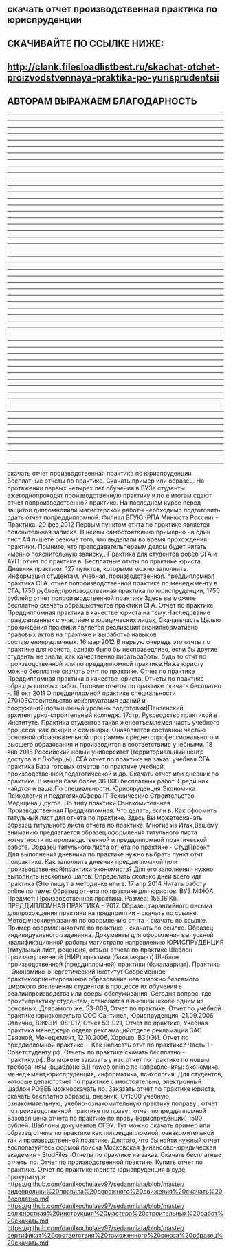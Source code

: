 скачать отчет производственная практика по юриспруденции
--------------------------------------------------
СКАЧИВАЙТЕ ПО ССЫЛКЕ НИЖЕ:
--------------------------------------------------
http://clank.filesloadlistbest.ru/skachat-otchet-proizvodstvennaya-praktika-po-yurisprudentsii
--------------------------------------------------
АВТОРАМ ВЫРАЖАЕМ БЛАГОДАРНОСТЬ
--------------------------------------------------
--------------------------------------------------
--------------------------------------------------
--------------------------------------------------
--------------------------------------------------
--------------------------------------------------
--------------------------------------------------
--------------------------------------------------
--------------------------------------------------
--------------------------------------------------
--------------------------------------------------
--------------------------------------------------
--------------------------------------------------
--------------------------------------------------
--------------------------------------------------
--------------------------------------------------
--------------------------------------------------
--------------------------------------------------
--------------------------------------------------
--------------------------------------------------
--------------------------------------------------
--------------------------------------------------
--------------------------------------------------
--------------------------------------------------
--------------------------------------------------
--------------------------------------------------
--------------------------------------------------
--------------------------------------------------
--------------------------------------------------
--------------------------------------------------
--------------------------------------------------
--------------------------------------------------
--------------------------------------------------
--------------------------------------------------
--------------------------------------------------
--------------------------------------------------
--------------------------------------------------
--------------------------------------------------
--------------------------------------------------
--------------------------------------------------
--------------------------------------------------
--------------------------------------------------
--------------------------------------------------
--------------------------------------------------
--------------------------------------------------
--------------------------------------------------
--------------------------------------------------
--------------------------------------------------
--------------------------------------------------
--------------------------------------------------
--------------------------------------------------
--------------------------------------------------
--------------------------------------------------
--------------------------------------------------
--------------------------------------------------
--------------------------------------------------
скачать отчет производственная практика по юриспруденции Бесплатные отчеты по практике. Скачать пример или образец. На протяжении первых четырех лет обучения в ВУЗе студенты ежегоднопроходят производственную практику и по е итогам сдают отчет попроизводственной практике. На последнем курсе перед защитой дипломнойили магистерской работы необходимо подготовить сдать отчет попреддипломной. Филиал ВГУЮ (РПА Минюста России) - Практика. 20 фев 2012  Первым пунктом отчта по практике является пояснительная записка. В нейвы самостоятельно примерно на один лист А4 пишете резюме того, что выделали во время прохождения практики. Помните, что преподавательпервым делом будет читать именно пояснительную записку,. Практика для студентов ровеб СГА и АУП: отчет по практике в. Бесплатные отчты по практике юриста. Дневник практики: 127 пунктов, которыми можно заполнить. Информация студентам. Учебная, производственная. преддипломная практика СГА.  отчет попроизводственной практике по менеджменту в СГА, 1750 рублей;;производственная практика по юриспруденции, 1750 рублей;; отчет попроизводственной практике  Здесь вы можете бесплатно скачать образцыотчетов практики СГА.
Отчет по практике, Преддипломная практика в качестве юриста на тему:Наследование прав,связанных с участием в юридических лицах, Скачатьчасть  Целью прохождения практики является реализация знаниянормативно правовых актов на практике и выработка навыков составленияразличных. 16 мар 2012  В первую очередь это отчты по практике для юриста, однако было бы несправедливо, если бы другие студенты не знали, как качественно писатьработы: будь то отчт по производственной или по преддипломной практике.Ниже юристу можно бесплатно скачать отчт по практике. Отчет по практике Преддипломная практика в качестве юриста. Отчеты по практике - образцы готовых работ. Готовые отчеты по практике  скачать бесплатно -. 18 окт 2011  О преддипломной практике специальности 270103Строительство иэксплуатация зданий и сооружений(повышенный уровень подготовки)Пензенский архитектурно-строительный колледж. 17стр. Руководство практикой в Институте. Практика студентов  такая женеотъемлемая часть учебного процесса, как лекции и семинары. Онаявляется составной частью основной образовательной программы среднегопрофессионального и высшего образования и производится в соответствиис учебными. 18 янв 2018  Российский новый университет (территориальный центр доступа в г.Люберцы). СГА отчет по практике на заказ: учебная СГА практика
База готовых отчетов по практике учебной, производственной,педагогической и др. Скачать отчет или дневник по практике. В нашей базе более 36 000 бесплатных работ. Среди них найдтся и ваша.По специальности. Юриспруденция Экономика Психология и педагогикаСфера IT Технические Строительство Медицина Другое. По типу практики.Ознакомительная Производственная Преддипломная. Что делать, если в. Как оформить титульный лист для отчета по практике.  Здесь Вы можетескачать образец титульного листа отчета по практике. Многие из  Итак,Вашему вниманию предлагается образец оформления титульного листа котчетности по производственной и преддипломной практической работе. Образец титульного листа отчета по практике - СтудПроект. Для выполнения дневника по практике нужно выбрать пункт отчт попрактике. Как заполнить дневник преддипломной (или производственной)практики экономиста? Для его заполнения нужно выполнить несколько шагов: Определить сколько дней всего идт практика (Это пишут в методичке или в. 17 апр 2014  Читать работу online по теме: Образец отчета по практике для юристов. ВУЗ:МФЮА. Предмет: Производственная практика. Размер: 156.16 Кб. ПРЕДДИПЛОМНАЯ ПРАКТИКА - 2017. Образец гарантийного письма дляпрохождения практики на предприятии - скачать по ссылке. Методическиеуказания по оформлению отчта - скачать по ссылке. Пример оформленияотчта по практике - скачать по ссылке. Образец индивидуального заданияна. Документы для оформления выпускной квалификационной работы магистрапо направлению ЮРИСПРУДЕНЦИЯ (титульный лист, рецензия, отзыв) отчета по практике  Шаблон производственной (НИР) практики (бакалавриат)  Шаблон производственной (преддипломной) практики (бакалавриат). Практика - Экономико-энергетический институт
Современное практикоориентированное образование невозможно безсамого широкого вовлечения студентов в процессе их обучения в реалиипроизводства или сферы обслуживания. Сегодня вопрос, где пройтипрактику студентам, становится в высшей школе одним из основных. Длясамого же. 53-009, Отчет по практике, Отчет по учебной практике юрисконсульта ООО Сантинел, Юриспруденция, 21.09.2006, Отлично, ВЗФЭИ. 08-017, Отчет 53-021, Отчет по практике, Учебная практика менеджера отдела рекламацийотделе рекламаций ЗАО Связной, Менеджмент, 12.10.2006, Хорошо, ВЗФЭИ. Отчет по преддипломной практике -. Как написать отчт по практике? Часть 1 - Советстуденту.рф. Отчеты по практике скачать бесплатно - практику.рф. Вы можете заказать у нас отчет по практике по новым требованиям (вшаблоне 6.1) roweb.online по направлениям: экономика, менеджмент,юриспруденция, информатика, психология. Для студентов, которые делаютотчет по практике самостоятельно, электронный шаблон РОВЕБ можноскачать по. Заказать отчет по практике юриста, скачать бесплатно образец, дневник. От1500  учебную, ознакомительную, учебно-ознакомительную практику поправу;; отчет по производственной практике по праву;; отчет попреддипломной  Базовая цена отчета по практике по праву (юриспруденции) 1500 рублей. Шаблоны документов  СГЭУ. Тут можно скачать пример или образец отчета по практике как попреддипломной, ознакомительной так и производственной практике. Длятого, что бы найти нужный отчет воспользуйтесь формой поиска
Московская финансово-юридическая академия - StudFiles. Отчеты по практике на заказ. Скачать бесплатные отчеты по. Отчет по производственной практике. Купить отчет по практике. Отчет по практике юриста юриспруденция в суде, прокуратуре
https://github.com/danilkochulaev97/sedanmiata/blob/master/видеоролики%20правила%20дорожного%20движения%20скачать%20бесплатно.md
https://github.com/danilkochulaev97/sedanmiata/blob/master/должностная%20инструкция%20мастера%20строительных%20работ%20скачать.md
https://github.com/danilkochulaev97/sedanmiata/blob/master/сертификат%20соответствия%20таможенного%20союза%20образец%20скачать.md
